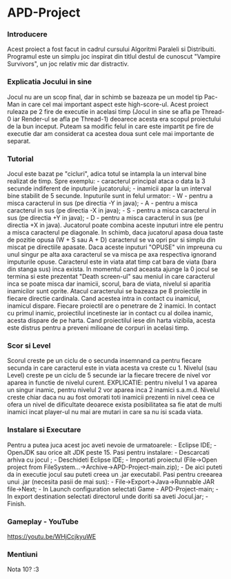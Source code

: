 # APD-Project


### Introducere <a id="1"></a>
Acest proiect a fost facut in cadrul cursului Algoritmi Paraleli si Distribuiti.
Programul este un simplu joc inspirat din titlul destul de cunoscut "Vampire Survivors", un joc relativ mic dar distractiv.

### Explicatia Jocului in sine <a id="2"></a>
Jocul nu are un scop final, dar in schimb se bazeaza pe un model tip Pac-Man in care cel mai important aspect este high-score-ul.
Acest proiect ruleaza pe 2 fire de executie in acelasi timp (Jocul in sine se afla pe Thread-0 iar Render-ul se afla pe Thread-1) deoarece acesta era scopul proiectului de la bun inceput. Puteam sa modific felul in care este impartit pe fire de executie dar am considerat ca acestea doua sunt cele mai importante de separat.

### Tutorial <a id="3"></a>
Jocul este bazat pe "cicluri", adica totul se intampla la un interval bine realizat de timp.
Spre exemplu:
    - caracterul principal ataca o data la 3 secunde indiferent de inputurile jucatorului;
    - inamicii apar la un interval bine stabilit de 5 secunde.
Inputurile sunt in felul urmator:
    - W - pentru a misca caracterul in sus (pe directia -Y in java);
    - A - pentru a misca caracterul in sus (pe directia -X in java);
    - S - pentru a misca caracterul in sus (pe directia +Y in java);
    - D - pentru a misca caracterul in sus (pe directia +X in java).
Jucatorul poate combina aceste inputuri intre ele pentru a misca caracterul pe diagonale. In schimb, daca jucatorul apasa doua taste de pozitie opusa (W + S sau A + D) caracterul se va opri pur si simplu din miscat pe directiile apasate. Daca aceste inputuri "OPUSE" vin impreuna cu unul singur pe alta axa caracterul se va misca pe axa respectiva ignorand imputurile opuse.
Caracterul este in viata atat timp cat bara de viata (bara din stanga sus) inca exista. In momentul cand aceasta ajunge la 0 jocul se termina si este prezentat "Death screen-ul" sau meniul in care caracterul inca se poate misca dar inamicii, scorul, bara de viata, nivelul si aparitia inamicilor sunt oprite. 
Atacul caracterului se bazeaza pe 8 proiectile in fiecare directie cardinala. Cand acestea intra in contact cu inamicul, inamicul dispare. Fiecare proiectil are o penetrare de 2 inamici. In contact cu primul inamic, proiectilul incetineste iar in contact cu al doilea inamic, acesta dispare de pe harta.
Cand proiectilul iese din harta vizibila, acesta este distrus pentru a preveni milioane de corpuri in acelasi timp.

### Scor si Level <a id="4"></a>
Scorul creste pe un ciclu de o secunda insemnand ca pentru fiecare secunda in care caracterul este in viata acesta va creste cu 1.
Nivelul (sau Level) creste pe un ciclu de 5 secunde iar la fiecare trecere de nivel vor aparea in functie de nivelul curent.
EXPLICATIE: pentru nivelul 1 va aparea un singur inamic, pentru nivelul 2 vor aparea inca 2 inamici s.a.m.d.
Nivelul creste chiar daca nu au fost omorati toti inamicii prezenti in nivel ceea ce ofera un nivel de dificultate deoarece exista posibilitatea sa fie atat de multi inamici incat player-ul nu mai are mutari in care sa nu isi scada viata.

### Instalare si Executare <a id="5"></a>
Pentru a putea juca acest joc aveti nevoie de urmatoarele:
    - Eclipse IDE;
    - OpenJDK sau orice alt JDK peste 15.
Pasi pentru instalare:
    - Descarcati arhiva cu jocul ;
    - Deschideti Eclipse IDE;
    - Importati proiectul (File->Open project from FileSystem...->Archive->APD-Project-main.zip);
    - De aici puteti da in executie jocul sau puteti creea un .jar executabil.
Pasi pentru creearea unui .jar (necesita pasii de mai sus):
    - File->Export->Java->Runnable JAR file->Next;
    - In Launch configuration selectati Game - APD-Project-main;
    - In export destination selectati directorul unde doriti sa aveti Jocul.jar;
    - Finish.

### Gameplay - YouTube
https://youtu.be/WHjCcjkyuWE

### Mentiuni
Nota 10? :3
